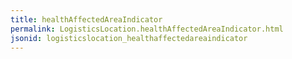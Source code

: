 ```yaml
---
title: healthAffectedAreaIndicator
permalink: LogisticsLocation.healthAffectedAreaIndicator.html
jsonid: logisticslocation_healthaffectedareaindicator
---
```


